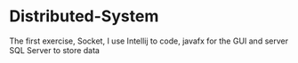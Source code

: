 # Distributed-System

The first exercise, Socket, I use Intellij to code, javafx for the GUI and server SQL Server to store data
